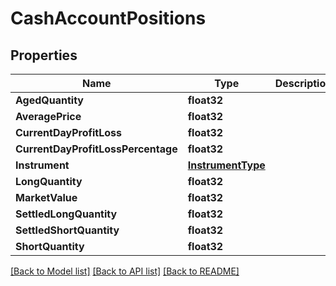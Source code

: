 # CashAccountPositions

## Properties

Name | Type | Description | Notes
------------ | ------------- | ------------- | -------------
**AgedQuantity** | **float32** |  | [optional] 
**AveragePrice** | **float32** |  | [optional] 
**CurrentDayProfitLoss** | **float32** |  | [optional] 
**CurrentDayProfitLossPercentage** | **float32** |  | [optional] 
**Instrument** | [**InstrumentType**](InstrumentType.md) |  | [optional] 
**LongQuantity** | **float32** |  | [optional] 
**MarketValue** | **float32** |  | [optional] 
**SettledLongQuantity** | **float32** |  | [optional] 
**SettledShortQuantity** | **float32** |  | [optional] 
**ShortQuantity** | **float32** |  | [optional] 

[[Back to Model list]](../README.md#documentation-for-models) [[Back to API list]](../README.md#documentation-for-api-endpoints) [[Back to README]](../README.md)


